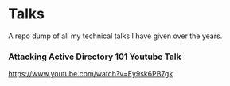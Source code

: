 # Talks
A repo dump of all my technical talks I have given over the years.

### Attacking Active Directory 101 Youtube Talk
https://www.youtube.com/watch?v=Ey9sk6PB7gk
